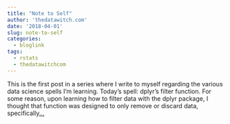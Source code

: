 ```yaml
---
title: "Note to Self"
author: 'thedatawitch.com'
date: '2018-04-01'
slug: note-to-self
categories:
  - bloglink
tags:
  - rstats
  - thedatawitchcom
---
```


This is the first post in a series where I write to myself regarding the various data science spells I’m learning. Today’s spell: dplyr’s filter function. For some reason, upon learning how to filter data with the dplyr package, I thought that function was designed to only remove or discard data, specifically[... <i class="fas fa-external-link-alt"></i>](https://thedatawitch.com/post/note-to-self-using-the-filter-function-from-the-dplyr-package/)

